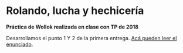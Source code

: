 # Rolando, lucha y hechicería

**Práctica de Wollok realizada en clase con TP de 2018**

Desarrollamos el punto 1 Y 2 de la primera entrega. [Acá pueden leer el enunciado](https://docs.google.com/document/d/1S6u4l3tXc9CkYW61vW9-bIokWop6FQlMqCbWPpKPN3k/edit?usp=sharing).
